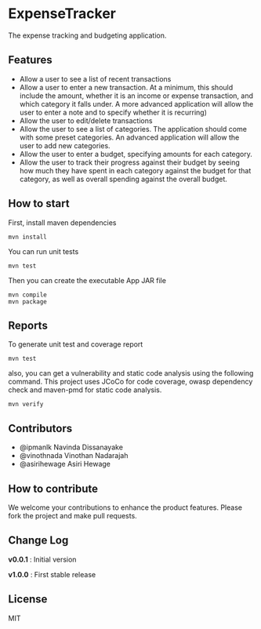 # ExpenseTracker
The expense tracking and budgeting application.

## Features 
- Allow a user to see a list of recent transactions 
- Allow a user to enter a new transaction. At a minimum, this should include the amount, whether it is an income or expense transaction, and which category it falls under. A more advanced application will allow the user to enter a note and to specify whether it is recurring) 
- Allow the user to edit/delete transactions 
- Allow the user to see a list of categories. The application should come with some preset categories. An advanced application will allow the user to add new categories. 
- Allow the user to enter a budget, specifying amounts for each category. 
- Allow the user to track their progress against their budget by seeing how much they have spent in each category against the budget for that category, as well as overall spending against the overall budget.


## How to start
First, install maven dependencies
```shell
mvn install
```
You can run unit tests
```shell
mvn test
```
Then you can create the executable App JAR file
```shell
mvn compile
mvn package
```
## Reports
To generate unit test and coverage report
```shell
mvn test
```
also, you can get a vulnerability and static code analysis using the following command. This project uses JCoCo for code coverage, owasp dependency check and maven-pmd for static code analysis. 
```shell
mvn verify
```

## Contributors
- @ipmanlk Navinda Dissanayake
- @vinothnada Vinothan Nadarajah
- @asirihewage Asiri Hewage

## How to contribute
We welcome your contributions to enhance the product features. 
Please fork the project and make pull requests.

## Change Log
**v0.0.1** : Initial version

**v1.0.0** : First stable release

## License
MIT